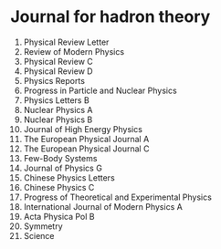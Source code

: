 # Journal for hadron theory

1. Physical Review Letter
2. Review of Modern Physics
3. Physical Review C
4. Physical Review D
5. Physics Reports
6. Progress in Particle and Nuclear Physics
7. Physics Letters B
8. Nuclear Physics A 
9. Nuclear Physics B 
10. Journal of High Energy Physics
11. The European Physical Journal A
12. The European Physical Journal C
13. Few-Body Systems
14. Journal of Physics G
15. Chinese Physics Letters
16. Chinese Physics C
17. Progress of Theoretical and Experimental Physics
18. International Journal of Modern Physics A
19. Acta Physica Pol B
20. Symmetry
21. Science
